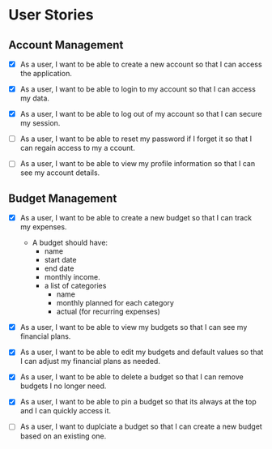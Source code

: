 # User Stories

## Account Management
- [x] As a user, I want to be able to create a new account so that I can access the application. 

- [x] As a user, I want to be able to login to my account so that I can access my data.

- [x] As a user, I want to be able to log out of my account so that I can secure my session.

- [ ] As a user, I want to be able to reset my password if I forget it so that I can regain access to my a ccount.  

- [ ] As a user, I want to be able to view my profile information so that I can see my account details.

## Budget Management
- [x] As a user, I want to be able to create a new budget so that I can track my expenses.
    - A budget should have:
        - name
        - start date
        - end date
        - monthly income.
        - a list of categories
            - name
            - monthly planned for each category
            - actual (for recurring expenses)

- [x] As a user, I want to be able to view my budgets so that I can see my financial plans.

- [x] As a user, I want to be able to edit my budgets and default values so that I can adjust my financial plans as needed.

- [x] As a user, I want to be able to delete a budget so that I can remove budgets I no longer need.

- [x] As a user, I want to be able to pin a budget so that its always at the top and I can quickly access it.

- [ ] As a user, I want to duplciate a budget so that I can create a new budget based on an existing one.